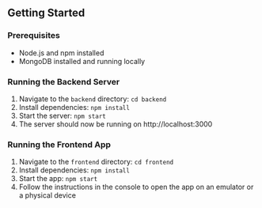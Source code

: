 ## Getting Started

### Prerequisites
- Node.js and npm installed
- MongoDB installed and running locally

### Running the Backend Server
1. Navigate to the `backend` directory: `cd backend`
2. Install dependencies: `npm install`
3. Start the server: `npm start`
4. The server should now be running on http://localhost:3000

### Running the Frontend App
1. Navigate to the `frontend` directory: `cd frontend`
2. Install dependencies: `npm install`
3. Start the app: `npm start`
4. Follow the instructions in the console to open the app on an emulator or a physical device
